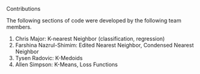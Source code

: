 Contributions

The following sections of code were developed by the following team members.
1. Chris Major: K-nearest Neighbor (classification, regression)
2. Farshina Nazrul-Shimim: Edited Nearest Neighbor, Condensed Nearest Neighbor
3. Tysen Radovic: K-Medoids
4. Allen Simpson: K-Means, Loss Functions
